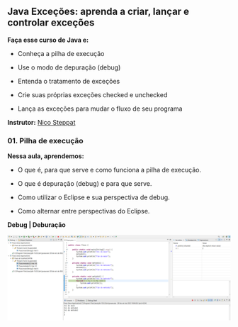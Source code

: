 ## Java Exceções: aprenda a criar, lançar e controlar exceções

**Faça esse curso de Java e:**

- Conheça a pilha de execução

- Use o modo de depuração (debug)

- Entenda o tratamento de exceções

- Crie suas próprias exceções checked e unchecked

- Lança as exceções para mudar o fluxo de seu programa

**Instrutor:** 
[Nico Steppat](https://github.com/steppat)

### 01. Pilha de execução

**Nessa aula, aprendemos:**

- O que é, para que serve e como funciona a pilha de execução.

- O que é depuração (debug) e para que serve.

- Como utilizar o Eclipse e sua perspectiva de debug.

- Como alternar entre perspectivas do Eclipse.

**Debug | Deburação**

![Pilha de execução](./imgs/prints/debug.png)